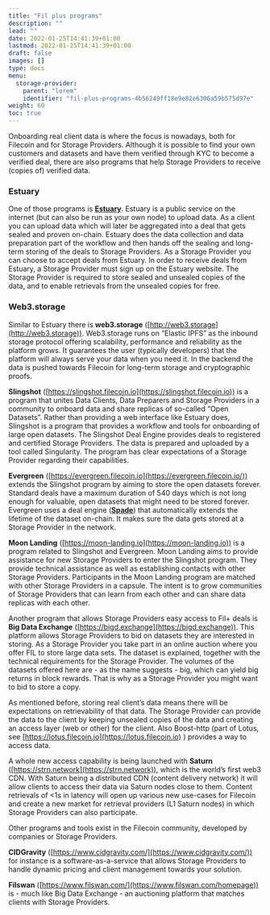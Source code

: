 ```yaml
---
title: "Fil plus programs"
description: ""
lead: ""
date: 2022-01-25T14:41:39+01:00
lastmod: 2022-01-25T14:41:39+01:00
draft: false
images: []
type: docs
menu:
  storage-provider:
    parent: "lorem"
    identifier: "fil-plus-programs-4b56249ff18e9e82e6306a59b575d97e"
weight: 60
toc: true
---
```


Onboarding real client data is where the focus is nowadays, both for Filecoin and for Storage Providers. Although it is possible to find your own customers and datasets and have them verified through KYC to become a verified deal, there are also programs that help Storage Providers to receive (copies of) verified data.

### Estuary 

One of those programs is **[Estuary](http://estuary.tech)**. Estuary is a public service on the internet (but can also be run as your own node) to upload data. As a client you can upload data which will later be aggregated into a deal that gets sealed and proven on-chain. Estuary does the data collection and data preparation part of the workflow and then hands off the sealing and long-term storing of the deals to Storage Providers. As a Storage Provider you can choose to accept deals from Estuary.  In order to receive deals from Estuary, a Storage Provider must sign up on the Estuary website. The Storage Provider is required to store sealed and unsealed copies of the data, and to enable retrievals from the unsealed copies for free.

### Web3.storage 
Similar to Estuary there is **web3.storage** ([http://web3.storage](http://web3.storage)). Web3.storage runs on “Elastic IPFS” as the inbound storage protocol offering scalability, performance and reliability as the platform grows. It guarantees the user (typically developers) that the platform will always serve your data when you need it. In the backend the data is pushed towards Filecoin for long-term storage and cryptographic proofs.

**Slingshot** ([https://slingshot.filecoin.io](https://slingshot.filecoin.io)) is a program that unites Data Clients, Data Preparers and Storage Providers in a community to onboard data and share replicas of so-called “Open Datasets”. Rather than providing a web interface like Estuary does, Slingshot is a program that provides a workflow and tools for onboarding of large open datasets. The Slingshot Deal Engine provides deals to registered and certified Storage Providers. The data is prepared and uploaded by a tool called Singularity. The program has clear expectations of a Storage Provider regarding their capabilities.

**Evergreen** ([https://evergreen.filecoin.io](https://evergreen.filecoin.io/)) extends the Slingshot program by aiming to store the open datasets forever. Standard deals have a maximum duration of 540 days which is not long enough for valuable, open datasets that might need to be stored forever. Evergreen uses a deal engine (**[Spade](https://github.com/ribasushi/spade)**) that automatically extends the lifetime of the dataset on-chain. It makes sure the data gets stored at a Storage Provider in the network.

**Moon Landing** ([https://moon-landing.io](https://moon-landing.io)) is a program related to Slingshot and Evergreen. Moon Landing aims to provide assistance for new Storage Providers to enter the Slingshot program. They provide technical assistance as well as establishing contacts with other Storage Providers. Participants in the Moon Landing program are matched with other Storage Providers in a capsule. The intent is to grow communities of Storage Providers that can learn from each other and can share data replicas with each other.

Another program that allows Storage Providers easy access to Fil+ deals is **Big Data Exchange** ([https://bigd.exchange](https://bigd.exchange)). This platform allows Storage Providers to bid on datasets they are interested in storing. As a Storage Provider you take part in an online auction where you offer FIL to store large data sets. The dataset is explained, together with the technical requirements for the Storage Provider. The volumes of the datasets offered here are - as the name suggests - big, which can yield big returns in block rewards. That is why as a Storage Provider you might want to bid to store a copy.

As mentioned before, storing real client’s data means there will be expectations on retrievability of that data. The Storage Provider can provide the data to the client by keeping unsealed copies of the data and creating an access layer (web or other) for the client. Also Boost-http (part of Lotus, see [https://lotus.filecoin.io](https://lotus.filecoin.io) ) provides a way to access data.

A whole new access capability is being launched with **Saturn** ([https://strn.network](https://strn.network)), which is the world’s first web3 CDN. With Saturn being a distributed CDN (content delivery network) it will allow clients to access their data via Saturn nodes close to them. Content retrievals of <1s in latency will open up various new use-cases for Filecoin and create a new market for retrieval providers (L1 Saturn nodes) in which Storage Providers can also participate.

Other programs and tools exist in the Filecoin community, developed by companies or Storage Providers.

**CIDGravity** ([https://www.cidgravity.com/](https://www.cidgravity.com/)) for instance is a software-as-a-service that allows Storage Providers to handle dynamic pricing and client management towards your solution.

**Filswan** ([https://www.filswan.com/](https://www.filswan.com/homepage)) is - much like Big Data Exchange - an auctioning platform that matches clients with Storage Providers.
